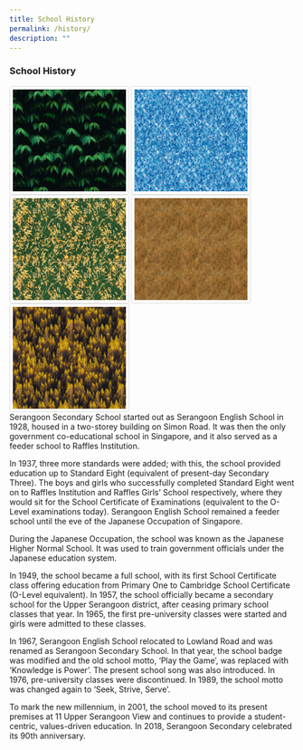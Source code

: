 ```yaml
---
title: School History
permalink: /history/
description: ""
---
```

### School History

<style>
img {
  border: 1px solid #ddd; /* Gray border */
  border-radius: 4px;  /* Rounded border */
  padding: 5px; /* Some padding */
  width: 30px; /* Set a small width */
}

/* Add a hover effect (blue shadow) */
img:hover {
  box-shadow: 0 0 2px 1px rgba(0, 140, 186, 0.5);
}
</style>


<a href="/images/Sample%20Images/number1.png" target="_blank">
  <img src="/images/Sample%20Images/number1.png" style="width:200px; height:180px; border:0.5px solid Gainsboro; padding: 5px; float: left; margin-right: 0.5%">
</a>



<style>
img {
  border: 1px solid #ddd; /* Gray border */
  border-radius: 4px;  /* Rounded border */
  padding: 5px; /* Some padding */
  width: 100px; /* Set a small width */
}

/* Add a hover effect (blue shadow) */
img:hover {
  box-shadow: 0 0 2px 1px rgba(0, 140, 186, 0.5);
}
</style>


<a href="/images/Sample%20Images/number2.png" target="_blank">
    <img src="/images/Sample%20Images/number2.png" style="width:200px; height:180px; border:0.5px solid Gainsboro; padding: 5px; float: left; margin-right: 0.5%;">
</a>



<style>
img {
  border: 1px solid #ddd; /* Gray border */
  border-radius: 4px;  /* Rounded border */
  padding: 5px; /* Some padding */
  width: 100px; /* Set a small width */
}

/* Add a hover effect (blue shadow) */
img:hover {
  box-shadow: 0 0 2px 1px rgba(0, 140, 186, 0.5);
}
</style>


<a href="/images/Sample%20Images/number3.png" target="_blank">
    <img src="/images/Sample%20Images/number3.png" style="width:200px; height:180px; border:0.5px solid Gainsboro; padding: 5px; float: left; margin-right: 0.5%">
</a>



<style>
img {
  border: 1px solid #ddd; /* Gray border */
  border-radius: 4px;  /* Rounded border */
  padding: 5px; /* Some padding */
  width: 100px; /* Set a small width */
}

/* Add a hover effect (blue shadow) */
img:hover {
  box-shadow: 0 0 2px 1px rgba(0, 140, 186, 0.5);
}
</style>


<a href="/images/Sample%20Images/number4.png" target="_blank">
  <img src="/images/Sample%20Images/number4.png" style="width:200px; height:180px; border:0.5px solid Gainsboro; padding: 5px; float: left; margin-right: 0.5%">
</a>



<style>
img {
  border: 1px solid #ddd; /* Gray border */
  border-radius: 4px;  /* Rounded border */
  padding: 5px; /* Some padding */
  width: 100px; /* Set a small width */
}

/* Add a hover effect (blue shadow) */
img:hover {
  box-shadow: 0 0 2px 1px rgba(0, 140, 186, 0.5);
}
</style>


<a href="/images/Sample%20Images/number5.png" target="_blank">
  <img src="/images/Sample%20Images/number5.png" style="width:200px; height:180px; border:0.5px solid Gainsboro; padding: 5px; float: left; margin-right: 0.5%">
</a>

<p style="clear: both;">

Serangoon Secondary School started out as Serangoon English School in 1928, housed in a two-storey building on Simon Road. It was then the only government co-educational school in Singapore, and it also served as a feeder school to Raffles Institution.

In 1937, three more standards were added; with this, the school provided education up to Standard Eight (equivalent of present-day Secondary Three). The boys and girls who successfully completed Standard Eight went on to Raffles Institution and Raffles Girls’ School respectively, where they would sit for the School Certificate of Examinations (equivalent to the O-Level examinations today). Serangoon English School remained a feeder school until the eve of the Japanese Occupation of Singapore.

During the Japanese Occupation, the school was known as the Japanese Higher Normal School. It was used to train government officials under the Japanese education system.

In 1949, the school became a full school, with its first School Certificate class offering education from Primary One to Cambridge School Certificate (O-Level equivalent). In 1957, the school officially became a secondary school for the Upper Serangoon district, after ceasing primary school classes that year. In 1965, the first pre-university classes were started and girls were admitted to these classes.

In 1967, Serangoon English School relocated to Lowland Road and was renamed as Serangoon Secondary School. In that year, the school badge was modified and the old school motto, ‘Play the Game’, was replaced with ‘Knowledge is Power’. The present school song was also introduced. In 1976, pre-university classes were discontinued. In 1989, the school motto was changed again to ‘Seek, Strive, Serve’.

To mark the new millennium, in 2001, the school moved to its present premises at 11 Upper Serangoon View and continues to provide a student-centric, values-driven education. In 2018, Serangoon Secondary celebrated its 90th anniversary.